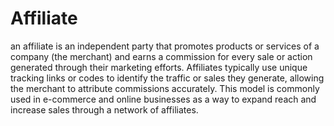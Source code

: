 # Affiliate
an affiliate is an independent party that promotes products or services of a company (the merchant) and earns a commission for every sale or action generated through their marketing efforts. Affiliates typically use unique tracking links or codes to identify the traffic or sales they generate, allowing the merchant to attribute commissions accurately. This model is commonly used in e-commerce and online businesses as a way to expand reach and increase sales through a network of affiliates.
